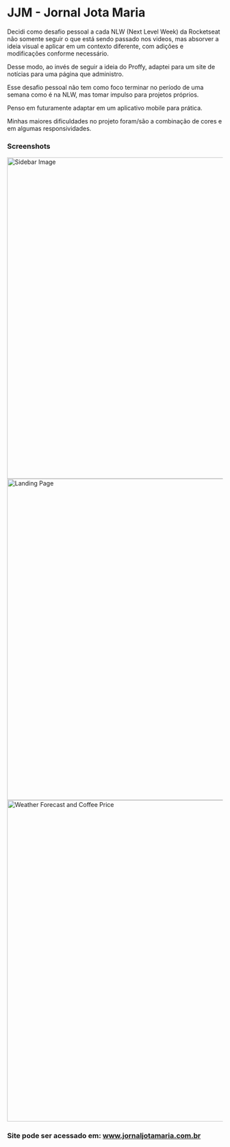 # JJM - Jornal Jota Maria

Decidi como desafio pessoal a cada NLW (Next Level Week) da Rocketseat não somente seguir o que está sendo passado nos videos, mas absorver a ideia visual e aplicar em um contexto diferente, com adições e modificações conforme necessário.

Desse modo, ao invés de seguir a ideia do Proffy, adaptei para um site de notícias para uma página que administro.

Esse desafio pessoal não tem como foco terminar no período de uma semana como é na NLW, mas tomar impulso para projetos próprios.

Penso em futuramente adaptar em um aplicativo mobile para prática.

Minhas maiores dificuldades no projeto foram/são a combinação de cores e em algumas responsividades.

### Screenshots
<img src="https://media-exp1.licdn.com/dms/image/C4D22AQH3Cmg6Cz51dQ/feedshare-shrink_1280-alternative/0?e=1601510400&v=beta&t=gk2ik7e4LA3lMWM6CI4SnzZ3d09vmWgsqXQ1j1LwsE4" width="750" alt="Sidebar Image">
<img src="https://media-exp1.licdn.com/dms/image/C4D22AQHI_j4LSnPi1g/feedshare-shrink_1280-alternative/0?e=1601510400&v=beta&t=ZQv9xhK_natE8AcKQ_sxYr0ZGtmOfzuMeKfHBLseViA" width="750" alt="Landing Page">
<img src="https://media-exp1.licdn.com/dms/image/C4D22AQFePUAalRKqlQ/feedshare-shrink_1280-alternative/0?e=1601510400&v=beta&t=qWSExuXktFqwe8pg6kOyR4QxZf3Pi5gD2bvQFJC9vJM" width="750" alt="Weather Forecast and Coffee Price">


### Site pode ser acessado em: www.jornaljotamaria.com.br
